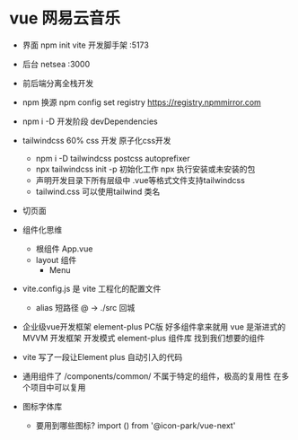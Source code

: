 # vue 网易云音乐

- 界面
    npm init vite 开发脚手架
    :5173
- 后台
    netsea 
    :3000 
- 前后端分离全栈开发
- npm 换源
    npm config set registry https://registry.npmmirror.com
- npm i -D 开发阶段 devDependencies
- tailwindcss 60% css 开发 原子化css开发
    - npm i -D tailwindcss postcss autoprefixer
    - npx tailwindcss init -p 初始化工作
        npx 执行安装或未安装的包
    - 声明开发目录下所有层级中 .vue等格式文件支持tailwindcss
    - tailwind.css
       可以使用tailwind 类名
- 切页面
- 组件化思维
    - 根组件 App.vue
    - layout 组件
        - Menu
- vite.config.js 是 vite 工程化的配置文件
    - alias 短路径
       @ -> ./src 回城

- 企业级vue开发框架 element-plus PC版
    好多组件拿来就用
    vue 是渐进式的MVVM 开发框架 开发模式
    element-plus 组件库 找到我们想要的组件

- vite 写了一段让Element plus 自动引入的代码

- 通用组件了 
    /components/common/
    不属于特定的组件，极高的复用性 在多个项目中可以复用
- 图标字体库
    - 要用到哪些图标?
       import () from '@icon-park/vue-next'